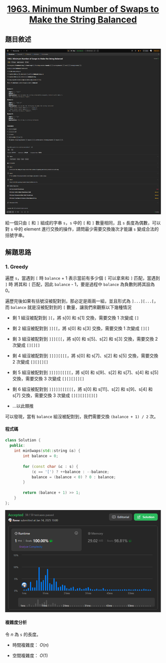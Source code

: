 # <center> [1963. Minimum Number of Swaps to Make the String Balanced](https://leetcode.com/problems/minimum-number-of-swaps-to-make-the-string-balanced/description/) </center>

## 題目敘述

[![](https://raw.githubusercontent.com/reese60525/ForPicGo/main/ForPicGo/Pictures/202501140940848.png)](https://raw.githubusercontent.com/reese60525/ForPicGo/main/ForPicGo/Pictures/202501140940848.png)

給一個只由 `[` 和 `]` 組成的字串 `s`，`s` 中的 `[` 和 `]` 數量相同，且 `s` 長度為偶數，可以對 `s` 中的 element 進行交換的操作，請問最少需要交換幾次才能讓 `s` 變成合法的括號字串。

## 解題思路

### 1. Greedy

遍歷 `s`，當遇到 `[` 時 `balance` + 1 表示當前有多少個 `[` 可以拿來和 `]` 匹配，當遇到 `]` 時 將其和 `[` 匹配，因此 `balance` - 1，要是過程中 `balance` 為負數則將其設為 0。

遍歷完後如果有括號沒被配對到，那必定是兩兩一組，並且形式為 `]...][...[`，而 `balance` 就是沒被配對到的 `[` 數量，讓我們來觀察以下幾種情況

- 剩 1 組沒被配對到 `][`，將 s[0] 和 s[1] 交換，需要交換 1 次變成 `[]`

- 剩 2 組沒被配對到 `]][[`，將 s[0] 和 s[3] 交換，需要交換 1 次變成 `[][]`

- 剩 3 組沒被配對到 `]]][[[`，將 s[0] 和 s[5]、s[2] 和 s[3] 交換，需要交換 2 次變成 `[][][]`

- 剩 4 組沒被配對到 `]]]][[[[`，將 s[0] 和 s[7]、s[2] 和 s[5] 交換，需要交換 2 次變成 `[][][][]`

- 剩 5 組沒被配對到 `]]]]][[[[[`，將 s[0] 和 s[9]、s[2] 和 s[7]、s[4] 和 s[5] 交換，需要交換 3 次變成 `[][][][][]`

- 剩 6 組沒被配對到 `]]]]][[[[[[`，將 s[0] 和 s[11]、s[2] 和 s[9]、s[4] 和 s[7] 交換，需要交換 3 次變成 `[][][][][][]`

- ...以此類推

可以發現，當有 `balance` 組沒被配對到，我們需要交換 `(balance + 1) / 2` 次。

#### 程式碼

```cpp {.line-numbers}
class Solution {
  public:
    int minSwaps(std::string &s) {
        int balance = 0;

        for (const char &c : s) {
            (c == '[') ? ++balance : --balance;
            balance = (balance < 0) ? 0 : balance;
        }

        return (balance + 1) >> 1;
    }
};
```

[![](https://raw.githubusercontent.com/reese60525/ForPicGo/main/ForPicGo/Pictures/202501141003494.png)](https://raw.githubusercontent.com/reese60525/ForPicGo/main/ForPicGo/Pictures/202501141003494.png)

#### 複雜度分析

令 $n$ 為 `s` 的長度。

- 時間複雜度： $O(n)$

- 空間複雜度： $O(1)$
